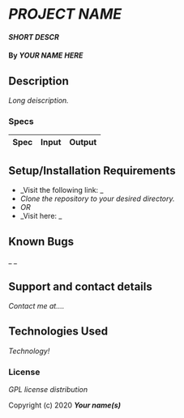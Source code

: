 # _PROJECT NAME_

#### _SHORT DESCR_

#### By _**YOUR NAME HERE**_

## Description

_Long deiscription._

### Specs
| Spec | Input | Output |
| :-------------     | :------------- | :------------- |


## Setup/Installation Requirements

* _Visit the following link: _
* _Clone the repository to your desired directory._
* _OR_
* _Visit here: _


## Known Bugs

_ _
## Support and contact details

_Contact me at...._

## Technologies Used

_Technology!_

### License

*GPL license distribution*

Copyright (c) 2020 **_Your name(s)_**

